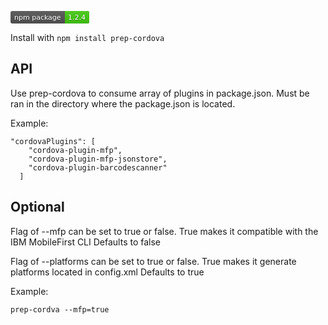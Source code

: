 [![npm version](data:image/svg+xml;base64,PHN2ZyB4bWxuczp4bGluaz0iaHR0cDovL3d3dy53My5vcmcvMTk5OS94bGluayIgeG1sbnM9Imh0%0D%0AdHA6Ly93d3cudzMub3JnLzIwMDAvc3ZnIiBjb250ZW50U2NyaXB0VHlwZT0idGV4dC9lY21hc2Ny%0D%0AaXB0IiB3aWR0aD0iMTI2IiB6b29tQW5kUGFuPSJtYWduaWZ5IiBjb250ZW50U3R5bGVUeXBlPSJ0%0D%0AZXh0L2NzcyIgaGVpZ2h0PSIyMCIgcHJlc2VydmVBc3BlY3RSYXRpbz0ieE1pZFlNaWQgbWVldCIg%0D%0AdmVyc2lvbj0iMS4wIj4KCgogICAgPGxpbmVhckdyYWRpZW50IHhtbG5zOnhsaW5rPSJodHRwOi8v%0D%0Ad3d3LnczLm9yZy8xOTk5L3hsaW5rIiB4Mj0iMCIgeTI9IjEwMCUiIHhsaW5rOnR5cGU9InNpbXBs%0D%0AZSIgeGxpbms6YWN0dWF0ZT0ib25Mb2FkIiBpZD0iYSIgeGxpbms6c2hvdz0ib3RoZXIiPgogICAg%0D%0AICAgIDxzdG9wIHN0b3Atb3BhY2l0eT0iLjEiIHN0b3AtY29sb3I9IiNiYmIiIG9mZnNldD0iMCIv%0D%0APgogICAgICAgIDxzdG9wIHN0b3Atb3BhY2l0eT0iLjEiIG9mZnNldD0iMSIvPgogICAgPC9saW5l%0D%0AYXJHcmFkaWVudD4KCiAgICA8cmVjdCByeD0iMyIgZmlsbD0iIzU1NSIgd2lkdGg9IjEyNiIgaGVp%0D%0AZ2h0PSIyMCIgY2xhc3M9InNXaWR0aCIvPgogICAgPHJlY3Qgcng9IjMiIGZpbGw9IiM0YzEiIHdp%0D%0AZHRoPSIzOSIgeD0iODciIGhlaWdodD0iMjAiIGNsYXNzPSJ2V2lkdGggdE1vdmUiLz4KICAgIDxy%0D%0AZWN0IGZpbGw9IiM0YzEiIHg9Ijg3IiB3aWR0aD0iMTMiIGhlaWdodD0iMjAiIGNsYXNzPSJ0TW92%0D%0AZSIvPgogICAgPHJlY3Qgcng9IjMiIGZpbGw9InVybCgjYSkiIHdpZHRoPSIxMjYiIGhlaWdodD0i%0D%0AMjAiIGNsYXNzPSJzV2lkdGgiLz4KCiAgICA8ZyBmb250LXNpemU9IjExIiBmb250LWZhbWlseT0i%0D%0ARGVqYVZ1IFNhbnMsVmVyZGFuYSxHZW5ldmEsc2Fucy1zZXJpZiIgZmlsbD0iI2ZmZiI+CiAgICAg%0D%0AICAgPHRleHQgeD0iNiIgZmlsbD0iIzAxMDEwMSIgZmlsbC1vcGFjaXR5PSIuMyIgeT0iMTUiPgog%0D%0AICAgICAgICAgICBucG0gcGFja2FnZQogICAgICAgIDwvdGV4dD4KICAgICAgICA8dGV4dCB4PSI2%0D%0AIiBpZD0idFRleHQiIHk9IjE0Ij4KICAgICAgICAgICAgbnBtIHBhY2thZ2UKICAgICAgICA8L3Rl%0D%0AeHQ+CiAgICAgICAgPHRleHQgZmlsbD0iIzAxMDEwMSIgeD0iOTIiIGZpbGwtb3BhY2l0eT0iLjMi%0D%0AIHk9IjE1IiBjbGFzcz0idE1vdmUiPgogICAgICAgICAgICAxLjIuNAogICAgICAgIDwvdGV4dD4K%0D%0AICAgICAgICA8dGV4dCB4PSI5MiIgaWQ9InZUZXh0IiB5PSIxNCIgY2xhc3M9InRNb3ZlIj4KICAg%0D%0AICAgICAgICAgMS4yLjQKICAgICAgICA8L3RleHQ+CiAgICA8L2c+Cjwvc3ZnPg==)](http://badge.fury.io/js/badge-list)

Install with `npm install prep-cordova`

## API
Use prep-cordova to consume array of plugins in package.json. Must be ran
in the directory where the package.json is located.

Example:
```
"cordovaPlugins": [
    "cordova-plugin-mfp",
    "cordova-plugin-mfp-jsonstore",
    "cordova-plugin-barcodescanner"
  ]
```

## Optional
Flag of --mfp can be set to true or false.
True makes it compatible with the IBM MobileFirst CLI
Defaults to false

Flag of --platforms can be set to true or false.
True makes it generate platforms located in config.xml
Defaults to true

Example:
```
prep-cordva --mfp=true
```